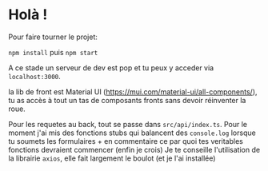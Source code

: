 # Holà ! 

Pour faire tourner le projet:

`npm install` puis `npm start`

A ce stade un serveur de dev est pop et tu peux y acceder via `localhost:3000`.


la lib de front est Material UI (https://mui.com/material-ui/all-components/), tu as accès à tout un tas de composants fronts sans devoir réinventer la roue.

Pour les requetes au back, tout se passe dans `src/api/index.ts`. Pour le moment j'ai mis des fonctions stubs qui balancent des `console.log` lorsque tu soumets les formulaires + en commentaire ce par quoi tes veritables fonctions devraient commencer (enfin je crois)
Je te conseille l'utilisation de la librairie `axios`, elle fait largement le boulot (et je l'ai installée)
